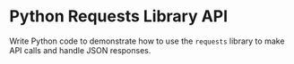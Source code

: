 # Python Requests Library API

Write Python code to demonstrate how to use the `requests` library to make API calls and handle JSON responses.